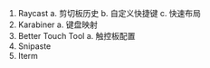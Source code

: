 1. Raycast
	a. 剪切板历史
	b. 自定义快捷键
	c. 快速布局
2. Karabiner
	a. 键盘映射
3. Better Touch Tool
	a. 触控板配置
4. Snipaste
5. Iterm